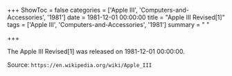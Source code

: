 +++
ShowToc = false
categories = ['Apple III', 'Computers-and-Accessories', '1981']
date = 1981-12-01 00:00:00
title = "Apple III Revised[1]"
tags = ['Apple III', 'Computers-and-Accessories', '1981']
summary = " "

+++

The Apple III Revised[1] was released on 1981-12-01 00:00:00.

Source: `https://en.wikipedia.org/wiki/Apple_III`


